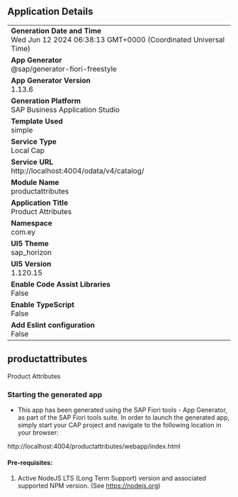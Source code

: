 ## Application Details
|               |
| ------------- |
|**Generation Date and Time**<br>Wed Jun 12 2024 06:38:13 GMT+0000 (Coordinated Universal Time)|
|**App Generator**<br>@sap/generator-fiori-freestyle|
|**App Generator Version**<br>1.13.6|
|**Generation Platform**<br>SAP Business Application Studio|
|**Template Used**<br>simple|
|**Service Type**<br>Local Cap|
|**Service URL**<br>http://localhost:4004/odata/v4/catalog/
|**Module Name**<br>productattributes|
|**Application Title**<br>Product Attributes|
|**Namespace**<br>com.ey|
|**UI5 Theme**<br>sap_horizon|
|**UI5 Version**<br>1.120.15|
|**Enable Code Assist Libraries**<br>False|
|**Enable TypeScript**<br>False|
|**Add Eslint configuration**<br>False|

## productattributes

Product Attributes

### Starting the generated app

-   This app has been generated using the SAP Fiori tools - App Generator, as part of the SAP Fiori tools suite.  In order to launch the generated app, simply start your CAP project and navigate to the following location in your browser:

http://localhost:4004/productattributes/webapp/index.html

#### Pre-requisites:

1. Active NodeJS LTS (Long Term Support) version and associated supported NPM version.  (See https://nodejs.org)


